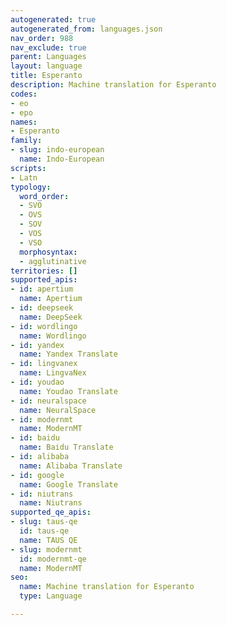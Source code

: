 ```yaml
---
autogenerated: true
autogenerated_from: languages.json
nav_order: 988
nav_exclude: true
parent: Languages
layout: language
title: Esperanto
description: Machine translation for Esperanto
codes:
- eo
- epo
names:
- Esperanto
family:
- slug: indo-european
  name: Indo-European
scripts:
- Latn
typology:
  word_order:
  - SVO
  - OVS
  - SOV
  - VOS
  - VSO
  morphosyntax:
  - agglutinative
territories: []
supported_apis:
- id: apertium
  name: Apertium
- id: deepseek
  name: DeepSeek
- id: wordlingo
  name: Wordlingo
- id: yandex
  name: Yandex Translate
- id: lingvanex
  name: LingvaNex
- id: youdao
  name: Youdao Translate
- id: neuralspace
  name: NeuralSpace
- id: modernmt
  name: ModernMT
- id: baidu
  name: Baidu Translate
- id: alibaba
  name: Alibaba Translate
- id: google
  name: Google Translate
- id: niutrans
  name: Niutrans
supported_qe_apis:
- slug: taus-qe
  id: taus-qe
  name: TAUS QE
- slug: modernmt
  id: modernmt-qe
  name: ModernMT
seo:
  name: Machine translation for Esperanto
  type: Language

---
```


